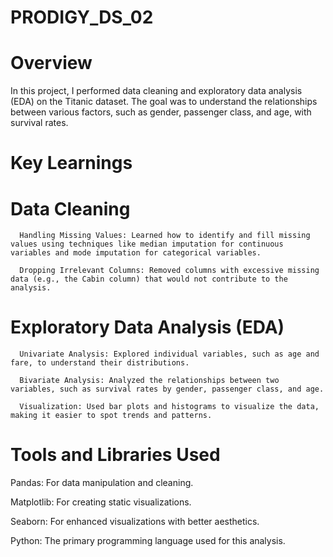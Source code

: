 # PRODIGY_DS_02
# Overview
In this project, I performed data cleaning and exploratory data analysis (EDA) on the Titanic dataset. The goal was to understand the relationships between various factors, such as gender, passenger class, and age, with survival rates.

# Key Learnings

# Data Cleaning
      Handling Missing Values: Learned how to identify and fill missing values using techniques like median imputation for continuous variables and mode imputation for categorical variables.

      Dropping Irrelevant Columns: Removed columns with excessive missing data (e.g., the Cabin column) that would not contribute to the analysis.
# Exploratory Data Analysis (EDA)
      Univariate Analysis: Explored individual variables, such as age and fare, to understand their distributions.
      
      Bivariate Analysis: Analyzed the relationships between two variables, such as survival rates by gender, passenger class, and age.
      
      Visualization: Used bar plots and histograms to visualize the data, making it easier to spot trends and patterns.

# Tools and Libraries Used

Pandas: For data manipulation and cleaning.

Matplotlib: For creating static visualizations.

Seaborn: For enhanced visualizations with better aesthetics.

Python: The primary programming language used for this analysis.
